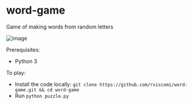 # word-game
Game of making words from random letters

![image](https://user-images.githubusercontent.com/1120896/82783647-e1aa3780-9e2c-11ea-9875-e0925d4f417b.png)

Prerequisites:
- Python 3

To play:
- Install the code locally:
  `git clone https://github.com/rviscomi/word-game.git && cd word-game`
- Run `python puzzle.py`